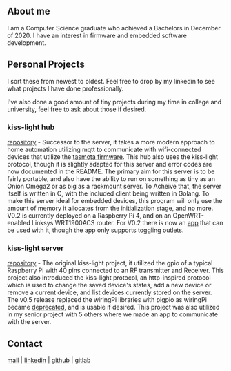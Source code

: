 ## About me

I am a Computer Science graduate who achieved a Bachelors in December of 2020. I have an interest in firmware and embedded software development.

## Personal Projects

I sort these from newest to oldest. Feel free to drop by my linkedin to see what projects I have done professionally.

I've also done a good amount of tiny projects during my time in college and university, feel free to ask about those if desired.

### kiss-light hub

[repository](https://gitlab.com/kiss-light-project/Kiss-Light_Hub) - Successor to the server, it takes a more modern approach to home automation utilizing mqtt to communicate with wifi-connected devices that utilize the [tasmota firmware](https://tasmota.github.io/docs/). This hub also uses the kiss-light protocol, though it is slightly adapted for this server and error codes are now documented in the README. The primary aim for this server is to be fairly portable, and also have the ability to run on something as tiny as an Onion Omega2 or as big as a rackmount server. To Acheive that, the server itself is written in C, with the included client being written in Golang. To make this server ideal for embedded devices, this program will only use the amount of memory it allocates from the initialization stage, and no more. V0.2 is currently deployed on a Raspberry Pi 4, and on an OpenWRT-enabled Linksys WRT1900ACS router. For V0.2 there is now an [app](https://gitlab.com/kiss-light-project/kiss-light_app.git) that can be used with it, though the app only supports toggling outlets.

### kiss-light server

[repository](https://gitlab.com/keebenthusiast/kiss-light) - The original kiss-light project, it utilized the gpio of a typical Raspberry Pi with 40 pins connected to an RF transmitter and Receiver. This project also introduced the kiss-light protocol, an http-inspired protocol which is used to change the saved device's states, add a new device or remove a current device, and list devices currently stored on the server. The v0.5 release replaced the wiringPi libraries with pigpio as wiringPi became [deprecated](http://wiringpi.com/wiringpi-deprecated/), and is usable if desired. This project was also utilized in my senior project with 5 others where we made an app to communicate with the server.

## Contact

[mail](mailto:cakmf68@outlook.com) | [linkedin](https://www.linkedin.com/in/christian-kissinger-09703b1b4/) | [github](https://github.com/keebenthusiast) | [gitlab](https://gitlab.com/keebenthusiast)
